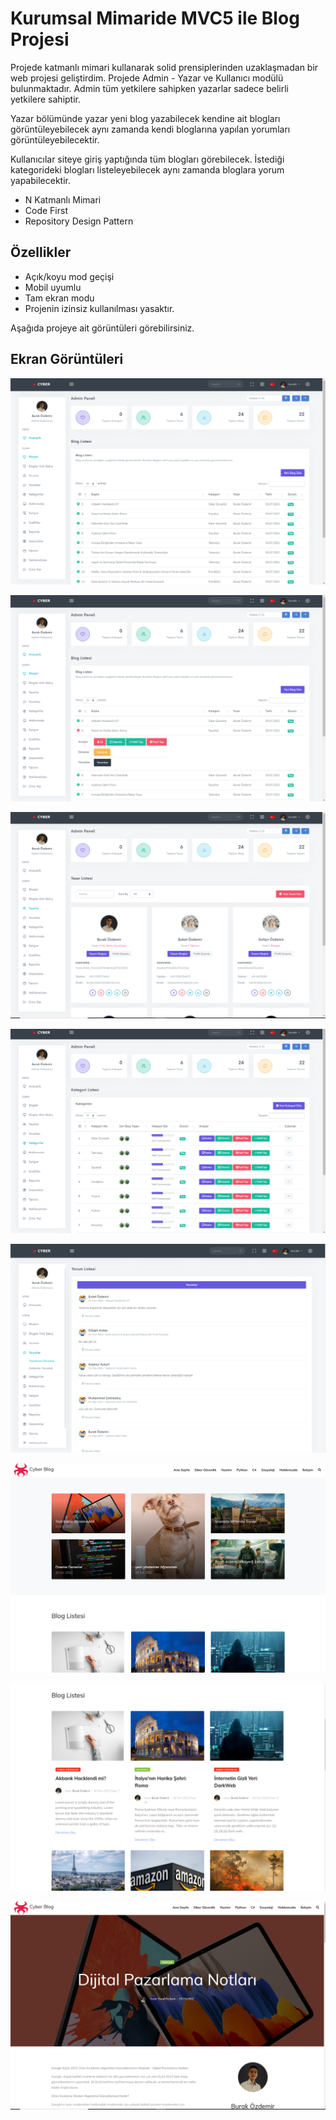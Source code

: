 # Kurumsal Mimaride MVC5 ile Blog Projesi

Projede katmanlı mimari kullanarak solid prensiplerinden uzaklaşmadan bir web projesi geliştirdim.
Projede Admin - Yazar ve Kullanıcı modülü bulunmaktadır. Admin tüm yetkilere sahipken yazarlar sadece belirli yetkilere sahiptir. 

Yazar bölümünde yazar yeni blog yazabilecek kendine ait blogları görüntüleyebilecek aynı zamanda kendi bloglarına yapılan yorumları görüntüleyebilecektir.

Kullanıcılar siteye giriş yaptığında tüm blogları görebilecek. İstediği kategorideki blogları listeleyebilecek aynı zamanda bloglara yorum yapabilecektir.

- N Katmanlı Mimari
- Code First
- Repository Design Pattern



## Özellikler

- Açık/koyu mod geçişi
- Mobil uyumlu
- Tam ekran modu
- Projenin izinsiz kullanılması yasaktır.

Aşağıda projeye ait görüntüleri görebilirsiniz.

## Ekran Görüntüleri

![Uygulama Ekran Görüntüsü](https://github.com/BurakOzdemirr/Blog/blob/main/BurakBlog/miniblog/images/icerik1.png)

![Uygulama Ekran Görüntüsü](https://github.com/BurakOzdemirr/Blog/blob/main/BurakBlog/miniblog/images/icerik2.png)

![Uygulama Ekran Görüntüsü](https://github.com/BurakOzdemirr/Blog/blob/main/BurakBlog/miniblog/images/icerik4.png)

![Uygulama Ekran Görüntüsü](https://github.com/BurakOzdemirr/Blog/blob/main/BurakBlog/miniblog/images/icerik5.png)

![Uygulama Ekran Görüntüsü](https://github.com/BurakOzdemirr/Blog/blob/main/BurakBlog/miniblog/images/icerik7.png)

![Uygulama Ekran Görüntüsü](https://github.com/BurakOzdemirr/Blog/blob/main/BurakBlog/miniblog/images/index1.png)

![Uygulama Ekran Görüntüsü](https://github.com/BurakOzdemirr/Blog/blob/main/BurakBlog/miniblog/images/index2.png)

![Uygulama Ekran Görüntüsü](https://github.com/BurakOzdemirr/Blog/blob/main/BurakBlog/miniblog/images/index4.png)
